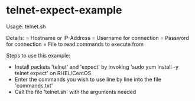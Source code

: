 # telnet-expect-example

Usage:
telnet.sh <Host> <User> <Password> <Command-File>

Details:
<Host>		= Hostname or IP-Address
<User>		= Username for connection
<Password>	= Password for connection
<Command-File>	= File to read commands to execute from

Steps to use this example:
- Install packets 'telnet' and 'expect' by invoking 'sudo yum install -y telnet expect' on RHEL/CentOS
- Enter the commands you wish to use line by line into the file 'commands.txt'
- Call the file 'telnet.sh' with the arguments needed
